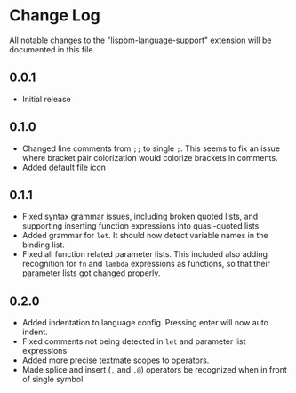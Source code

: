 # Change Log

All notable changes to the "lispbm-language-support" extension will be documented in this file.

<!-- Check [Keep a Changelog](http://keepachangelog.com/) for recommendations on how to structure this file. -->

## 0.0.1

-   Initial release

## 0.1.0

-   Changed line comments from `;;` to single `;`. This seems to fix an issue where
    bracket pair colorization would colorize brackets in comments.
-   Added default file icon

## 0.1.1

-   Fixed syntax grammar issues, including broken quoted lists, and supporting
    inserting function expressions into quasi-quoted lists
-   Added grammar for `let`. It should now detect variable names in the binding
    list.
-   Fixed all function related parameter lists. This included also adding
    recognition for `fn` and `lambda` expressions as functions, so that their
    parameter lists got changed properly.

## 0.2.0

-   Added indentation to language config. Pressing enter will now auto indent.
-   Fixed comments not being detected in `let` and parameter list expressions
-   Added more precise textmate scopes to operators.
-   Made splice and insert (`,` and `,@`) operators be recognized when in front of
    single symbol.
